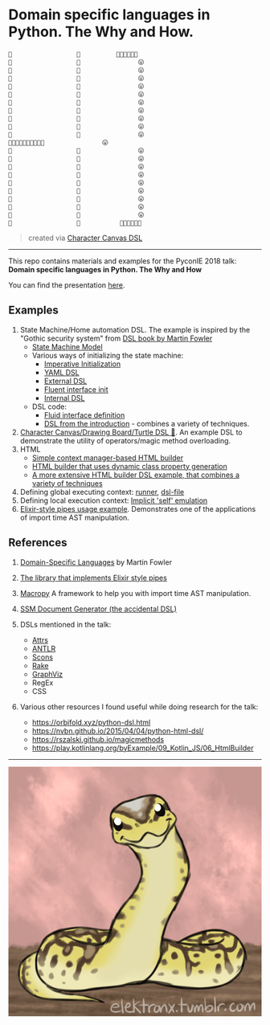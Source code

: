 # Domain specific languages in Python. The Why and How. 

    🙂                  🙂          🙂🙂🙂😛🙂🙂
    🙂                  🙂                😛
    🙂                  🙂                😛
    🙂                  🙂                😛
    🙂                  🙂                😛
    🙂                  🙂                😛
    🙂                  🙂                😛
    🙂                  🙂                😛
    🙂                  🙂                😛
    🙂                  🙂                😛
    🙂                  🙂                😛
    🦄🦄🦄🦄🦄🦄🦄🦄🦄🙂                😛
    🙂                  🙂                😛
    🙂                  🙂                😛
    🙂                  🙂                😛
    🙂                  🙂                😛
    🙂                  🙂                😛
    🙂                  🙂                😛
    🙂                  🙂                😛
    🙂                  🙂                😛
    🙂                  🙂                😛
    🙂                  🙂           🙂🙂🙂🙂🙂🙂

> created via [Character Canvas DSL](examples/magic_overloading.py)

---

This repo contains materials and examples for the PyconIE 2018 talk: **Domain specific languages in Python. The Why and How**

You can find the presentation [here](pycon_ie_presentation.key).

## Examples

1. State Machine/Home automation DSL. The example is inspired by the "Gothic security system" from [DSL book by Martin Fowler](#references) 
    * [State Machine Model](state_machine/model.py)
    * Various ways of initializing the state machine:
        * [Imperative Initialization](state_machine/example_cqi.py)
        * [YAML DSL](state_machine/example.yaml)
        * [External DSL](state_machine/example.machine)
        * [Fluent interface init](state_machine/example_fluid.py)
        * [Internal DSL](state_machine/example_context_manager.py)
    * DSL code:
        * [Fluid interface definition](state_machine/model_fluid.py)
        * [DSL from the introduction](state_machine/dsl) - combines a variety of techniques.
1. [Character Canvas/Drawing Board/Turtle DSL 🦄](examples/magic_overloading.py). An example DSL to demonstrate the utility of operators/magic method overloading.
1. HTML
    * [Simple context manager-based HTML builder](examples/context_manager.py) 
    * [HTML builder that uses dynamic class property generation](examples/dynamic_generatioin.py)
    * [A more extensive HTML builder DSL example, that combines a variety of techniques](html/html_builder.py)
1. Defining global executing context: [runner](examples/global_context_manipulation.py), [dsl-file](examples/global_context_manipulation_dsl.py)
1. Defining local execution context: [Implicit 'self' emulation](examples/implicit_self.py)
1. [Elixir-style pipes usage example](examples/elixir_pipes.py). Demonstrates one of the applications of import time AST manipulation.

## References


1. [Domain-Specific Languages](https://www.goodreads.com/book/show/8082269) by Martin Fowler
1. [The library that implements Elixir style pipes](https://github.com/robinhilliard/pipes)
1. [Macropy](https://macropy3.readthedocs.io/) A framework to help you with import time AST manipulation.
1. [SSM Document Generator (the accidental DSL)](https://github.com/awslabs/aws-systems-manager-document-generator)
1. DSLs mentioned in the talk:
    * [Attrs](https://attrs.org/)
    * [ANTLR](https://antlr.org/)
    * [Scons](https://scons.org/)
    * [Rake](https://github.com/ruby/rake)
    * [GraphViz](https://www.graphviz.org/)
    * RegEx
    * CSS
    
1. Various other resources I found useful while doing research for the talk:
    * https://orbifold.xyz/python-dsl.html
    * https://nvbn.github.io/2015/04/04/python-html-dsl/
    * https://rszalski.github.io/magicmethods  
    * https://play.kotlinlang.org/byExample/09_Kotlin_JS/06_HtmlBuilder
    
---

![Python is Dynamic!](media/python.gif)

